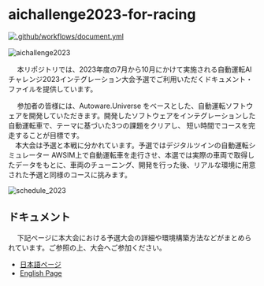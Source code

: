 # aichallenge2023-for-racing

[![.github/workflows/document.yml](https://github.com/AutomotiveAIChallenge/aichallenge2023-racing/actions/workflows/document.yml/badge.svg?branch=feature%2Fen)](https://github.com/AutomotiveAIChallenge/aichallenge2023-racing/actions/workflows/document.yml)

![aichallenge2023](https://github.com/AutomotiveAIChallenge/aichallenge2023-racing/assets/113989589/9b56b775-0628-4e26-af86-331a5c13a6bb)　　
　　
  
&emsp; 本リポジトリでは、2023年度の7月から10月にかけて実施される自動運転AIチャレンジ2023インテグレーション大会予選でご利用いただくドキュメント・ファイルを提供しています。　　　　

&emsp; 参加者の皆様には、Autoware.Universe をベースとした、自動運転ソフトウェアを開発していただきます。開発したソフトウェアをインテグレーションした自動運転車で、テーマに基づいた3つの課題をクリアし、 短い時間でコースを完走することが目標です。  
&emsp;本大会は予選と本戦に分かれています。予選ではデジタルツインの自動運転シミュレーター AWSIM上で自動運転車を走行させ、本選では実際の車両で取得したデータをもとに、車両のチューニング、開発を行った後、リアルな環境に用意された予選と同様のコースに挑みます。

![schedule_2023](https://github.com/AutomotiveAIChallenge/aichallenge2023-racing/assets/113989589/58e75a25-b823-4b20-9282-885a21527af8)

## ドキュメント
&emsp; 下記ページに本大会における予選大会の詳細や環境構築方法などがまとめられています。ご参照の上、大会へご参加ください。
- [日本語ページ](https://automotiveaichallenge.github.io/aichallenge2023-racing/index.html)
- [English Page](https://automotiveaichallenge.github.io/aichallenge2023-racing/en/index.html)
